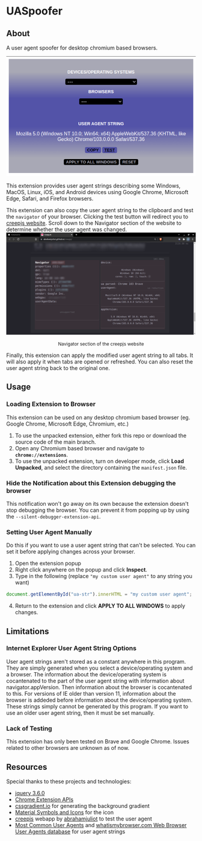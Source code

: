 # UASpoofer
## About
A user agent spoofer for desktop chromium based browsers.

![extension start](img/readme/no-activity.png)

This extension provides user agent strings describing some Windows, MacOS, Linux, iOS, and Android devices using Google Chrome, Microsoft Edge, Safari, and Firefox browsers. 

This extension can also copy the user agent string to the clipboard and test the `navigator` of your browser. Clicking the test button will redirect you to [creepjs website](https://abrahamjuliot.github.io/creepjs/).  Scroll down to the Navigator section of the website to determine whether the user agent was changed.
![Navigator section of the creepjs website](img/readme/creepjs-navigator.png)
<figcaption align = "center" style="font-size:12px;">Navigator section of the creepjs website</figcaption>


Finally, this extension can apply the modified user agent string to all tabs. It will also apply it when tabs are opened or refreshed. You can also reset the user agent string back to the original one.

## Usage
### Loading Extension to Browser
This extension can be used on any desktop chromium based browser (eg. Google Chrome, Microsoft Edge, Chromium, etc.)

1. To use the unpacked extension, either fork this repo or download the source code of the main branch. 
2. Open any Chromium based browser and navigate to **`chrome://extensions`**.
3. To use the unpacked extension, turn on developer mode, click **Load Unpacked**, and select the directory containing the `manifest.json` file. 

### Hide the Notification about this Extension debugging the browser
This notification won't go away on its own because the extension doesn't stop debugging the browser. You can prevent it from popping up by using the `--silent-debugger-extension-api`.


### Setting User Agent Manually
Do this if you want to use a user agent string that can't be selected. You can set it before applying changes across your browser.
1. Open the extension popup
2. Right click anywhere on the popup and click **Inspect**.
3. Type in the following (replace `"my custom user agent"` to any string you want)
``` javascript
document.getElementById("ua-str").innerHTML = "my custom user agent";
```
4. Return to the extension and click **APPLY TO ALL WINDOWS** to apply changes.

## Limitations
### Internet Explorer User Agent String Options
User agent strings aren't stored as a constant anywhere in this program. They are simply generated when you select a device/operating system and a browser. The information about the device/operating system is cocantenated to the part of the user agent string with information about navigator.appVersion. Then information about the browser is cocantenated to this. For versions of IE older than version 11, information about the browser is addeded before information about the device/operating system. These strings simply cannot be generated by this program. If you want to use an older user agent string, then it must be set manually.   

### Lack of Testing
This extension has only been tested on Brave and Google Chrome. Issues related to other browsers are unknown as of now.

## Resources
Special thanks to these projects and technologies:
- [jquery 3.6.0](https://code.jquery.com/jquery-3.6.0.js)
- [Chrome Extension APIs](https://developer.chrome.com/docs/extensions/reference/) 
- [cssgradient.io](https://cssgradient.io/) for generating the background gradient
- [Material Symbols and Icons](https://fonts.google.com/icons) for the icon
- [creepjs](https://abrahamjuliot.github.io/creepjs/) webapp by [abrahamjuliot](https://github.com/abrahamjuliot) to test the user agent
- [Most Common User Agents](https://techblog.willshouse.com/2012/01/03/most-common-user-agents/) and [whatismybrowser.com Web Browser User Agents database](https://developers.whatismybrowser.com/useragents/explore/software_type_specific/web-browser/2) for user agent strings
